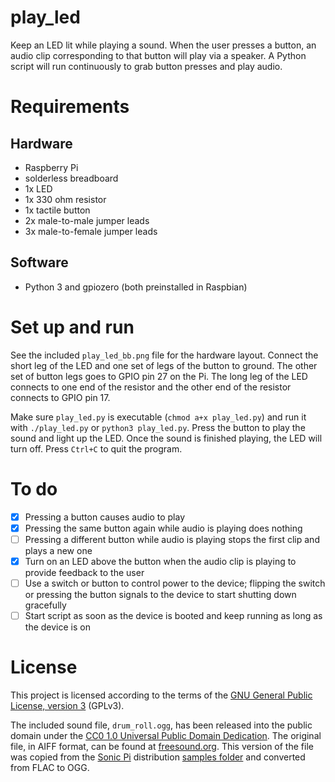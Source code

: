 # play\_led

Keep an LED lit while playing a sound. When the user presses a button, an audio clip corresponding to that button will play via a speaker. A Python script will run continuously to grab button presses and play audio.

# Requirements

## Hardware

- Raspberry Pi
- solderless breadboard
- 1x LED
- 1x 330 ohm resistor
- 1x tactile button
- 2x male-to-male jumper leads
- 3x male-to-female jumper leads

## Software

- Python 3 and gpiozero (both preinstalled in Raspbian)

# Set up and run

See the included `play_led_bb.png` file for the hardware layout. Connect the short leg of the LED and one set of legs of the button to ground. The other set of button legs goes to GPIO pin 27 on the Pi. The long leg of the LED connects to one end of the resistor and the other end of the resistor connects to GPIO pin 17.

Make sure `play_led.py` is executable (`chmod a+x play_led.py`) and run it with `./play_led.py` or `python3 play_led.py`. Press the button to play the sound and light up the LED. Once the sound is finished playing, the LED will turn off. Press `Ctrl+C` to quit the program.

# To do

- [X] Pressing a button causes audio to play
- [X] Pressing the same button again while audio is playing does nothing
- [ ] Pressing a different button while audio is playing stops the first clip and plays a new one
- [X] Turn on an LED above the button when the audio clip is playing to provide feedback to the user
- [ ] Use a switch or button to control power to the device; flipping the switch or pressing the button signals to the device to start shutting down gracefully
- [ ] Start script as soon as the device is booted and keep running as long as the device is on

# License

This project is licensed according to the terms of the [GNU General Public License, version 3](https://www.gnu.org/licenses/gpl-3.0.en.html) (GPLv3).

The included sound file, `drum_roll.ogg`, has been released into the public domain under the [CC0 1.0 Universal Public Domain Dedication](https://creativecommons.org/publicdomain/zero/1.0/). The original file, in AIFF format, can be found at [freesound.org](https://freesound.org/people/Heigh-hoo/sounds/19433). This version of the file was copied from the [Sonic Pi](https://sonic-pi.net/) distribution [samples folder](https://github.com/samaaron/sonic-pi/tree/master/etc/samples) and converted from FLAC to OGG.
